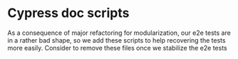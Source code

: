 # Cypress doc scripts

As a consequence of major refactoring for modularization, our e2e tests are in a rather bad shape, so we add these scripts to help recovering the tests more easily. Consider to remove these files once we stabilize the e2e tests
